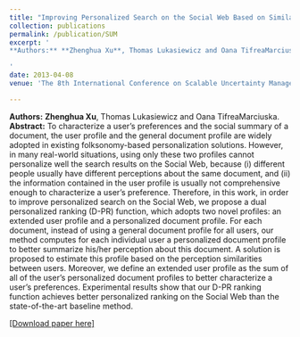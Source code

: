 ```yaml
---
title: "Improving Personalized Search on the Social Web Based on Similarities between Users"
collection: publications
permalink: /publication/SUM
excerpt: '
**Authors:** **Zhenghua Xu**, Thomas Lukasiewicz and Oana TifreaMarciuska.

'
date: 2013-04-08
venue: 'The 8th International Conference on Scalable Uncertainty Management (SUM), 2014. **(EI )**'

---
```

**Authors:** **Zhenghua Xu**, Thomas Lukasiewicz and Oana TifreaMarciuska.    
**Abstract:** To characterize a user’s preferences and the social summary of a document, the user profile and the general document profile are widely adopted in existing folksonomy-based personalization solutions. However, in many real-world situations, using only these two profiles cannot personalize well the search results on the Social Web, because (i) different people usually have different perceptions about the same document, and (ii) the information contained in the user profile is usually not comprehensive enough to characterize a user’s preference. Therefore, in this work, in order to improve personalized search on the Social Web, we propose a dual personalized ranking (D-PR) function, which adopts two novel profiles: an extended user profile and a personalized document profile. For each document, instead of using a general document profile for all users, our method computes for each individual user a personalized document profile to better summarize his/her perception about this document. A solution is proposed to estimate this profile based on the perception similarities between users. Moreover, we define an extended user profile as the sum of all of the user’s personalized document profiles to better characterize a user’s preferences. Experimental results show that our D-PR ranking function achieves better personalized ranking on the Social Web than the state-of-the-art baseline method.

[[Download paper here]](http://zhx-hebut.github.io/files/SUM.pdf)

